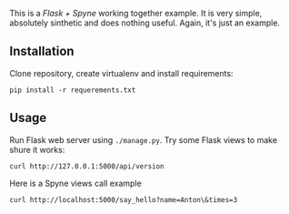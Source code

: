 This is a *Flask + Spyne* working together example. It is very simple, absolutely sinthetic and does nothing useful. Again, it's just an example.

## Installation

Clone repository, create virtualenv and install requirements:

    pip install -r requerements.txt
    
## Usage

Run Flask web server using `./manage.py`. Try some Flask views to make shure it works:

    curl http://127.0.0.1:5000/api/version
    
Here is a Spyne views call example

    curl http://localhost:5000/say_hello?name=Anton\&times=3
